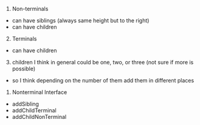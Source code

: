 1. Non-terminals
  - can have siblings (always same height but to the right)
  - can have children
2. Terminals
  - can have children
  
3. children I think in general could be one, two, or three (not sure if more is possible)
  - so I think depending on the number of them add them in different places


1. Nonterminal Interface
  - addSibling
  - addChildTerminal
  - addChildNonTerminal
